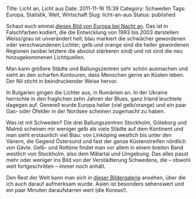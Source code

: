 Title: Licht an, Licht aus
Date: 2011-11-16 15:39
Category: Schweden
Tags: Europa, Statistik, Welt, Wirtschaft
Slug: licht-an-aus
Status: published

Schaut euch einmal [dieses Bild von Europa bei Nacht
an](http://badnews.org.ru/_nw/50/78107911.jpg). Das ist in Falschfarben
kodiert, die die Entwicklung von 1993 bis 2003 darstellen: Weiss/grau
ist unverändert hell; blau markiert die schwächer gewordenen oder
verschwundenen Lichter; gelb und orange sind die heller gewordenen
Regionen (wobei letztere die absolut stärkeren sind) und rot sind die
neu hinzugekommenen Lichtquellen.

Man kann größere Städte und Ballungszentren sehr schön ausmachen und
sieht an den scharfen Kontouren, dass Menschen gerne an Küsten leben.
Der Nil sticht in beindruckender Weise hervor.

In Bulgarien gingen die Lichter aus, in Rumänien an. In der Ukraine
herrschte in den fraglichen zehn Jahren der Blues, ganz Irland leuchtete
dagegen auf. Generell wurde Europa heller (viel gelb/orange) und ein
paar Gas- oder Öfelder in der Nordsee scheinen zugemacht zu haben.

Was ist mit Schweden? Die drei Ballungszentren Stockholm, Göteborg und
Malmö scheinen mir weniger gelb als viele Städte auf dem Kontinent und
man sieht erstaunlich viel Blau: von Linköping westlich bis unter den
Vänern, die Gegend Östersund und fast der ganze Küstenstreifen nördlich
von Gävle. Gelb- und Rottöne findet man vor allem in einem breiten Band
westlich von Stockholm, also dem Mälartal und Umgebung. Das alles passt
mehr oder weniger ins Bild von der Verstädterung Schwedens, die – obwohl
weit fortgeschritten – immer noch anhält.

Den Rest der Welt kann man sich in [dieser
Bildergalerie](https://plus.google.com/photos/107101208158314368393/albums/5675182440124907857)
ansehen, über die ich auch darauf aufmerksam wurde. Asien ist besonders
sehenswert und ein paar Minuten daraufstarren wert (die Koreas!).

